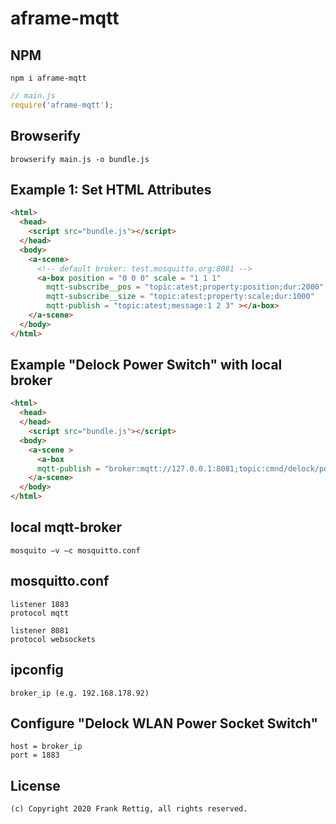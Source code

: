 # aframe-mqtt

## NPM

```
npm i aframe-mqtt
```

```javascript
// main.js
require('aframe-mqtt');
```

## Browserify

```
browserify main.js -o bundle.js
```

## Example 1: Set HTML Attributes

```html
<html>
  <head>
	<script src="bundle.js"></script>
  </head>
  <body>
    <a-scene>
	  <!-- default broker: test.mosquitto.org:8081 -->
      <a-box position = "0 0 0" scale = "1 1 1"
		mqtt-subscribe__pos = "topic:atest;property:position;dur:2000"
		mqtt-subscribe__size = "topic:atest;property:scale;dur:1000"		
		mqtt-publish = "topic:atest;message:1 2 3" ></a-box>
    </a-scene>
  </body>
</html>
```

## Example "Delock Power Switch" with local broker

```html
<html>
  <head>
  </head>
    <script src="bundle.js"></script>  
  <body>
    <a-scene >
      <a-box 
	  mqtt-publish = "broker:mqtt://127.0.0.1:8081;topic:cmnd/delock/power;message:TOGGLE" ></a-box>  
    </a-scene>
  </body>
</html>
```

## local mqtt-broker

```
mosquito –v –c mosquitto.conf
```

## mosquitto.conf

```
listener 1883
protocol mqtt

listener 8081
protocol websockets
```

## ipconfig

```
broker_ip (e.g. 192.168.178.92)
```

## Configure "Delock WLAN Power Socket Switch"

```
host = broker_ip
port = 1883
```

## License
```
(c) Copyright 2020 Frank Rettig, all rights reserved.
```
